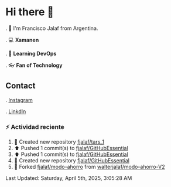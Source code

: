 # Hi there 👋

. :raising_hand: I'm Francisco Jalaf from Argentina.

. :computer: **Xamanen**

. :pencil: **Learning DevOps**

. :eyeglasses: **Fan of Technology**

## Contact

. [Instagram](https://www.instagram.com/francisco.jalaf/)

. [LinkdIn](www.linkedin.com/in/fjalaf)

### :zap: Actividad reciente
<!--RECENT_ACTIVITY:start-->
1. 📔 Created new repository [fjalaf/tars_1](https://github.com/fjalaf/tars_1)<br>
2. ⬆️ Pushed 1 commit(s) to [fjalaf/GitHubEssential](https://github.com/fjalaf/GitHubEssential)<br>
3. ⬆️ Pushed 1 commit(s) to [fjalaf/GitHubEssential](https://github.com/fjalaf/GitHubEssential)<br>
4. 📔 Created new repository [fjalaf/GitHubEssential](https://github.com/fjalaf/GitHubEssential)<br>
5. 🔱 Forked [fjalaf/modo-ahorro](https://github.com/fjalaf/modo-ahorro) from [walterjalaf/modo-ahorro-V2](https://github.com/walterjalaf/modo-ahorro-V2)<br>
<!--RECENT_ACTIVITY:end-->
<!--RECENT_ACTIVITY:last_update-->
Last Updated: Saturday, April 5th, 2025, 3:05:28 AM
<!--RECENT_ACTIVITY:last_update_end-->
